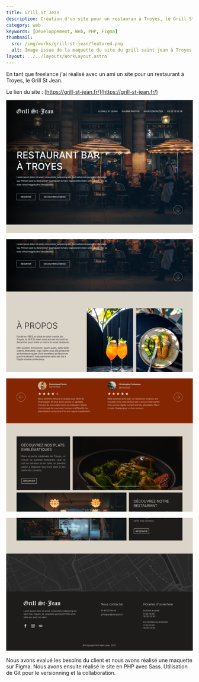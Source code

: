 ```yaml
---
title: Grill St Jean
description: Création d'un site pour un restauran à Troyes, le Grill St Jean.
category: web
keywords: [Développement, Web, PHP, Figma]
thumbnail:
  src: /img/works/grill-st-jean/featured.png
  alt: Image issue de la maquette du site du grill saint jean à Troyes
layout: ../../layouts/WorkLayout.astro
---
```


En tant que freelance j'ai réalisé avec un ami un site pour un restaurant à Troyes, le Grill St Jean.

Le lien du site : [https://grill-st-jean.fr/](https://grill-st-jean.fr/)

<div class="img-grid">

![Image issue de la maquette du site du grill saint jean à Troyes](../../assets/grill-st-jean/01.png)

![Image issue de la maquette du site du grill saint jean à Troyes](../../assets/grill-st-jean/02.png)

![Image issue de la maquette du site du grill saint jean à Troyes](../../assets/grill-st-jean/03.png)

![Image issue de la maquette du site du grill saint jean à Troyes](../../assets/grill-st-jean/04.png)

</div>

Nous avons evalué les besoins du client et nous avons réalisé une maquette sur Figma. Nous avons ensuite réalisé le site en PHP avec Sass. Utilisation de Git pour le versionning et la collaboration.

